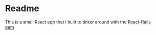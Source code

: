 # Readme

This is a small React app that I built to tinker around with the [React-Rails gem](https://github.com/reactjs/react-rails)

